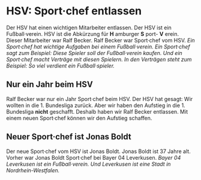 # HSV: Sport·chef entlassen

Der HSV hat einen wichtigen Mitarbeiter entlassen. Der HSV ist ein Fußball·verein. HSV ist die Abkürzung für **H** amburger **S** port- **V** erein. Dieser Mitarbeiter war Ralf Becker. Ralf Becker war Sport·chef vom HSV. 
*Ein Sport·chef hat wichtige Aufgaben bei einem Fußball·verein.* 
*Ein Sport·chef sagt zum Beispiel:* 
*Diese Spieler soll der Fußball·verein kaufen.* 
*Und ein Sport·chef macht Verträge mit diesen Spielern.* 
*In den Verträgen steht zum Beispiel:* 
*So viel verdient ein Fußball·spieler.* 

## Nur ein Jahr beim HSV
Ralf Becker war nur ein Jahr Sport·chef beim HSV. Der HSV hat gesagt: Wir wollten in die 1. Bundesliga zurück. Aber wir haben den Aufstieg in die 1. Bundesliga **nicht** geschafft. Deshalb haben wir Ralf Becker entlassen. Mit einem neuen Sport·chef können wir den Aufstieg schaffen. 

## Neuer Sport·chef ist Jonas Boldt
Der neue Sport·chef vom HSV ist Jonas Boldt. Jonas Boldt ist 37 Jahre alt. Vorher war Jonas Boldt Sport·chef bei Bayer 04 Leverkusen. 
*Bayer 04 Leverkusen ist ein Fußball·verein.* 
*Und Leverkusen ist eine Stadt in Nordrhein-Westfalen.* 
